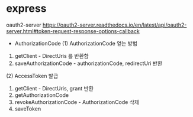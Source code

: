 # express

oauth2-server 
https://oauth2-server.readthedocs.io/en/latest/api/oauth2-server.html#token-request-response-options-callback

- AuthorizationCode
(1) AuthorizationCode 얻는 방법
1. getClient - DirectUris 를 반환함
2. saveAuthorizationCode - authorizationCode, redirectUri 반환

(2) AccessToken 발급
1. getClient - DirectUris, grant 반환
2. getAuthorizationCode
3. revokeAuthorizationCode - AuthorizationCode 삭제
4. saveToken